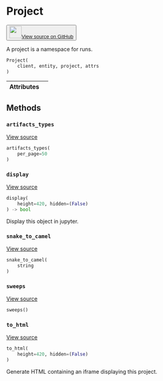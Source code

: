 # Project

<p><button style={{display: 'flex', alignItems: 'center', backgroundColor: 'white', border: '1px solid #ddd', padding: '10px', borderRadius: '6px', cursor: 'pointer', boxShadow: '0 2px 3px rgba(0,0,0,0.1)', transition: 'all 0.3s'}}><a href='https://www.github.com/wandb/wandb/tree/ee415c7f36058bfb92ec74d00b316352c3e63b97/wandb/apis/public/projects.py#L79-L161' style={{fontSize: '1.2em', display: 'flex', alignItems: 'center'}}><img src='https://github.githubassets.com/images/modules/logos_page/GitHub-Mark.png' height='32px' width='32px' style={{marginRight: '10px'}}/>View source on GitHub</a></button></p>


A project is a namespace for runs.

```python
Project(
    client, entity, project, attrs
)
```

| Attributes |  |
| :--- | :--- |

## Methods

### `artifacts_types`

[View source](https://www.github.com/wandb/wandb/tree/ee415c7f36058bfb92ec74d00b316352c3e63b97/wandb/apis/public/projects.py#L112-L114)

```python
artifacts_types(
    per_page=50
)
```

### `display`

[View source](https://www.github.com/wandb/wandb/tree/ee415c7f36058bfb92ec74d00b316352c3e63b97/wandb/apis/attrs.py#L15-L26)

```python
display(
    height=420, hidden=(False)
) -> bool
```

Display this object in jupyter.

### `snake_to_camel`

[View source](https://www.github.com/wandb/wandb/tree/ee415c7f36058bfb92ec74d00b316352c3e63b97/wandb/apis/attrs.py#L11-L13)

```python
snake_to_camel(
    string
)
```

### `sweeps`

[View source](https://www.github.com/wandb/wandb/tree/ee415c7f36058bfb92ec74d00b316352c3e63b97/wandb/apis/public/projects.py#L116-L161)

```python
sweeps()
```

### `to_html`

[View source](https://www.github.com/wandb/wandb/tree/ee415c7f36058bfb92ec74d00b316352c3e63b97/wandb/apis/public/projects.py#L96-L104)

```python
to_html(
    height=420, hidden=(False)
)
```

Generate HTML containing an iframe displaying this project.
